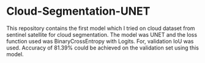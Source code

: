 # Cloud-Segmentation-UNET
This repository contains the first model which I tried on cloud dataset from sentinel satellite for cloud segmentation. The model was UNET and the loss function used was BinaryCrossEntropy with Logits. For, validation IoU was used. Accuracy of 81.39% could be achieved on the validation set using this model.
